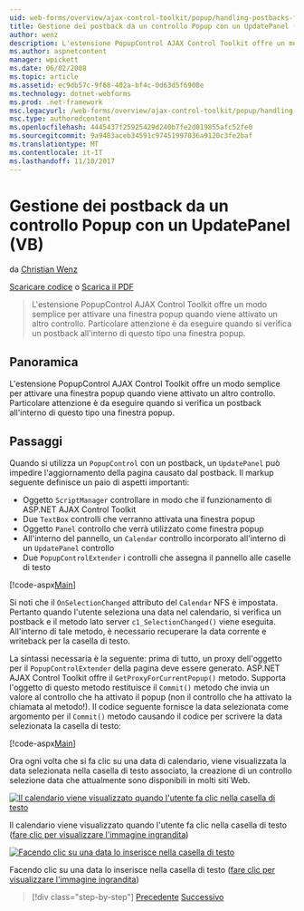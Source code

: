 ```yaml
---
uid: web-forms/overview/ajax-control-toolkit/popup/handling-postbacks-from-a-popup-control-with-an-updatepanel-vb
title: Gestione dei postback da un controllo Popup con un UpdatePanel (VB) | Documenti Microsoft
author: wenz
description: L'estensione PopupControl AJAX Control Toolkit offre un modo semplice per attivare una finestra popup quando viene attivato un altro controllo. Particolare attenzione deve essere eseguita...
ms.author: aspnetcontent
manager: wpickett
ms.date: 06/02/2008
ms.topic: article
ms.assetid: ec9db57c-9f68-402a-bf4c-0d63d5f6908e
ms.technology: dotnet-webforms
ms.prod: .net-framework
msc.legacyurl: /web-forms/overview/ajax-control-toolkit/popup/handling-postbacks-from-a-popup-control-with-an-updatepanel-vb
msc.type: authoredcontent
ms.openlocfilehash: 4445437f25925429d240b7fe2d019855afc52fe0
ms.sourcegitcommit: 9a9483aceb34591c97451997036a9120c3fe2baf
ms.translationtype: MT
ms.contentlocale: it-IT
ms.lasthandoff: 11/10/2017
---
```

<a name="handling-postbacks-from-a-popup-control-with-an-updatepanel-vb"></a>Gestione dei postback da un controllo Popup con un UpdatePanel (VB)
====================
da [Christian Wenz](https://github.com/wenz)

[Scaricare codice](http://download.microsoft.com/download/9/3/f/93f8daea-bebd-4821-833b-95205389c7d0/PopupControl2.vb.zip) o [Scarica il PDF](http://download.microsoft.com/download/2/d/c/2dc10e34-6983-41d4-9c08-f78f5387d32b/popupcontrol2VB.pdf)

> L'estensione PopupControl AJAX Control Toolkit offre un modo semplice per attivare una finestra popup quando viene attivato un altro controllo. Particolare attenzione è da eseguire quando si verifica un postback all'interno di questo tipo una finestra popup.


## <a name="overview"></a>Panoramica

L'estensione PopupControl AJAX Control Toolkit offre un modo semplice per attivare una finestra popup quando viene attivato un altro controllo. Particolare attenzione è da eseguire quando si verifica un postback all'interno di questo tipo una finestra popup.

## <a name="steps"></a>Passaggi

Quando si utilizza un `PopupControl` con un postback, un `UpdatePanel` può impedire l'aggiornamento della pagina causato dal postback. Il markup seguente definisce un paio di aspetti importanti:

- Oggetto `ScriptManager` controllare in modo che il funzionamento di ASP.NET AJAX Control Toolkit
- Due `TextBox` controlli che verranno attivata una finestra popup
- Oggetto `Panel` controllo che verrà utilizzato come finestra popup
- All'interno del pannello, un `Calendar` controllo incorporato all'interno di un `UpdatePanel` controllo
- Due `PopupControlExtender` i controlli che assegna il pannello alle caselle di testo

[!code-aspx[Main](handling-postbacks-from-a-popup-control-with-an-updatepanel-vb/samples/sample1.aspx)]

Si noti che il `OnSelectionChanged` attributo del `Calendar` NFS è impostata. Pertanto quando l'utente seleziona una data nel calendario, si verifica un postback e il metodo lato server `c1_SelectionChanged()` viene eseguita. All'interno di tale metodo, è necessario recuperare la data corrente e writeback per la casella di testo.

La sintassi necessaria è la seguente: prima di tutto, un proxy dell'oggetto per il `PopupControlExtender` della pagina deve essere generato. ASP.NET AJAX Control Toolkit offre il `GetProxyForCurrentPopup()` metodo. Supporta l'oggetto di questo metodo restituisce il `Commit()` metodo che invia un valore al controllo che ha attivato il popup (non il controllo che ha attivato la chiamata al metodo!). Il codice seguente fornisce la data selezionata come argomento per il `Commit()` metodo causando il codice per scrivere la data selezionata la casella di testo:

[!code-aspx[Main](handling-postbacks-from-a-popup-control-with-an-updatepanel-vb/samples/sample2.aspx)]

Ora ogni volta che si fa clic su una data di calendario, viene visualizzata la data selezionata nella casella di testo associato, la creazione di un controllo selezione data che attualmente sono disponibili in molti siti Web.


[![Il calendario viene visualizzato quando l'utente fa clic nella casella di testo](handling-postbacks-from-a-popup-control-with-an-updatepanel-vb/_static/image2.png)](handling-postbacks-from-a-popup-control-with-an-updatepanel-vb/_static/image1.png)

Il calendario viene visualizzato quando l'utente fa clic nella casella di testo ([fare clic per visualizzare l'immagine ingrandita](handling-postbacks-from-a-popup-control-with-an-updatepanel-vb/_static/image3.png))


[![Facendo clic su una data lo inserisce nella casella di testo](handling-postbacks-from-a-popup-control-with-an-updatepanel-vb/_static/image5.png)](handling-postbacks-from-a-popup-control-with-an-updatepanel-vb/_static/image4.png)

Facendo clic su una data lo inserisce nella casella di testo ([fare clic per visualizzare l'immagine ingrandita](handling-postbacks-from-a-popup-control-with-an-updatepanel-vb/_static/image6.png))

>[!div class="step-by-step"]
[Precedente](using-multiple-popup-controls-vb.md)
[Successivo](handling-postbacks-from-a-popup-control-without-an-updatepanel-vb.md)
